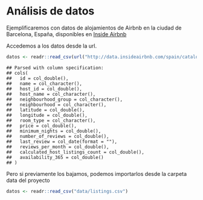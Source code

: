 # Análisis de datos

Ejemplificaremos con datos de alojamientos de Airbnb en la ciudad de Barcelona, España, disponibles en [Inside Airbnb](http://data.insideairbnb.com/spain/catalonia/barcelona/2019-11-09/visualisations/listings.csv)

Accedemos a los datos desde la url. 


```r
datos <- readr::read_csv(url("http://data.insideairbnb.com/spain/catalonia/barcelona/2019-11-09/visualisations/listings.csv"))
```

```
## Parsed with column specification:
## cols(
##   id = col_double(),
##   name = col_character(),
##   host_id = col_double(),
##   host_name = col_character(),
##   neighbourhood_group = col_character(),
##   neighbourhood = col_character(),
##   latitude = col_double(),
##   longitude = col_double(),
##   room_type = col_character(),
##   price = col_double(),
##   minimum_nights = col_double(),
##   number_of_reviews = col_double(),
##   last_review = col_date(format = ""),
##   reviews_per_month = col_double(),
##   calculated_host_listings_count = col_double(),
##   availability_365 = col_double()
## )
```

Pero si previamente los bajamos, podemos importarlos desde la carpeta data del proyecto


```r
datos <- readr::read_csv("data/listings.csv")
```



<!-- ## GDS -->

<!-- - R no es un SIG (Sistemas de Información Geográficos) -->

<!-- - R permite hacer Ciencia de Datos Geográficos (SDG) -->

<!-- | Atributos     | SIG | SDG | -->
<!-- |---------------|:-------------:|:-------------:| -->
<!-- |Disciplinas | Geografía | Geografía, Computación, Estadística| -->
<!-- | Foco | Interfaz Gráfica | Código | -->
<!-- | Reproducibilidad | Mínimo | Máximo | -->


<!-- ## Paquetes -->

<!-- - sp, sf: para manejar información espacial vectorial -->
<!-- - raster: para trabajar con rasters -->

<!-- - ggplot2, rasterVis, tmap, leaflet, o mapview: para visualizar información espacial -->

<!-- - Es sencillo conectar R con programas SIG: GRASS GIS (rgrass7), SAGA (RSAGA), QGIS (RQGIS y qgisremote), incluso ArcGIS (arcgisbinding). -->

<!-- ## sf  -->

<!-- Combina las funcionalidades de 3 paquetes: **sp**, **rgeos** y **rgdal** -->

<!-- Ventajas respecto a otros paquetes:  -->

<!-- Mayor **velocidad** para importar y exportar los datos -->

<!-- Más tipos de **geometrías** soportadas -->

<!-- **Compatibilidad** con tidyverse. Funciona el pipe! -->

<!-- El paquete **sp** es predecesor de sf. -->

<!-- Muchos paquetes espaciales de R todavía dependen del paquete sp, por lo tanto, es importante saber cómo **convertir**. -->

<!-- Convertir objetos  **sf** a **sp** -->

<!-- ```{r eval=FALSE} -->
<!-- # Para transformar de SF a SP -->
<!-- objeto.sp <- as(objeto.sf, "Spatial") -->
<!-- ``` -->

<!-- Convertir objetos  **sp** a **sf** -->

<!-- ```{r eval=FALSE} -->
<!-- # Para transformar de SP a SF -->
<!-- objeto.sf <- st_as_sf(objeto.sp) -->
<!-- ``` -->



<!-- ## st_read() -->

<!-- Los objetos sf tienen una clase que combina **'data.frame'** y **'sf'** -->

<!-- Los objetos sf también tienen una columna especial que contiene los datos de geometría, usualmente llamado 'geom' o **'geometry'**. -->

<!-- Las funciones del paquete **dplyr** se pueden aplicar. Para saber la totalidad de funciones que son aplicables a un objeto de **clase 'sf'** consultar **methods()**. -->

<!-- Para la unión de objetos espaciales se usa **st_join(x, y)**. El método de join utilizado es siempre left join, manteniendo los registros del primer atributo. -->

<!-- ## Importar shapes -->

<!-- Los shapes con límites de los barrios de Berlin los obtenemos [aquí](http://geoserver01.uit.tufts.edu/wfs?outputformat=SHAPE-ZIP&request=GetFeature&service=wfs&srsName=EPSG%3A4326&typeName=sde%3AGISPORTAL.GISOWNER01.BERLIN_BEZIRKE_BOROUGHS01&version=2.0.0). -->

<!-- Para trabajar descomprimimos el zip y dejamos los 5 archivos en una misma carpeta. -->

<!-- ```{r eval=FALSE} -->
<!-- # cargo paquete -->
<!-- library(sf) -->

<!-- # importo shapes -->
<!-- unzip("data/GISPORTAL_GISOWNER01_BERLIN_BEZIRKE_BOROUGHS01.zip", exdir = "data/")  -->
<!-- barrios <- st_read("data/GISPORTAL_GISOWNER01_BERLIN_BEZIRKE_BOROUGHS01.shp", stringsAsFactors = FALSE) -->

<!-- # consulto clase  -->
<!-- class(barrios) -->
<!-- ``` -->
<!-- ```{r eval=FALSE} -->
<!-- # consulto métodos -->
<!-- methods(class = "sf") -->
<!-- ``` -->


<!-- ## Mapa de coropletas -->

<!-- - [Buenas prácticas](https://blog.datawrapper.de/choroplethmaps/) -->

<!-- - Es un **mapa temático** en el que las regiones se colorean de un motivo que muestra una **medida estadística**. -->


<!-- ## Encoding -->

<!-- ```{r } -->
<!-- library(stringi) -->
<!-- ``` -->
<!-- ```{r eval=FALSE} -->
<!-- # con qué encoding vienen los datos? -->
<!-- stri_enc_mark(barrios$BezName) -->
<!-- ``` -->
<!-- ```{r eval=FALSE} -->
<!-- library(dplyr) -->
<!-- # defino que los lea como 'ISO-8859-1' y pase a 'UTF-8' -->
<!-- barrios <- barrios %>% -->
<!--            mutate(BezName = stri_conv(BezName, from = 'ISO-8859-1', to = 'UTF-8', to_raw = FALSE)) -->
<!-- head(barrios$BezName,12) -->
<!-- ``` -->


<!-- ## Expresiones regulares -->

<!-- ```{r eval=FALSE} -->
<!-- # los barrios están escritos igual? -->
<!-- table(unique(listings$neighbourhood_group) %in% barrios$BezName) -->

<!-- # busco la expresión y reemplazo -->
<!-- library(stringr) -->
<!-- large <- barrios$BezName -->
<!-- small <- listings$neighbourhood_group -->

<!-- berlin <- listings %>% mutate(neighbourhood_group = stri_replace(str = small,regex = small, replacement = large , mode="all")) -->

<!-- # chequeo -->
<!-- table(unique(berlin$neighbourhood_group) %in% barrios$BezName) -->
<!-- ``` -->

<!-- Uno los data frame listings  y ratings para agregar la variable 'review_score' -->

<!-- ```{r eval=FALSE} -->
<!-- berlin <- left_join(berlin, ratings, by = "id") -->
<!-- ``` -->


<!-- ## ggplot2 -->
<!-- ```{r eval=FALSE} -->
<!-- # cuento la cantidad de alojamientos por barrios -->
<!-- bn <- berlin %>% -->
<!--   group_by(neighbourhood_group) %>% -->
<!--   summarise(median_price = median(price)) -->

<!-- # uno berlin con el objeto espacial barrios -->
<!-- bn <- left_join(bn, barrios, by = c("neighbourhood_group"="BezName")) -->

<!-- # calculo centroides de los polígonos -->
<!-- latlong_mean <-  barrios %>% st_centroid(geometry) -->

<!-- # convierto la geometría en 2 vectores -->
<!-- latlong_mean <- st_coordinates(latlong_mean$geometry) -->
<!-- latlong_mean <- tibble(latlong_mean[,1], latlong_mean[,2]) -->
<!-- names(latlong_mean) <- c('lat', 'lon') -->
<!-- bn <- bind_cols(bn, latlong_mean) -->

<!-- library(ggplot2) -->
<!-- mapa<- ggplot(bn) + -->
<!--        geom_sf(aes(fill = median_price)) + -->
<!--        geom_text(aes(x = lat, y = lon, label = neighbourhood_group),  size = 3, hjust = 0.5)+ -->
<!--       scale_fill_viridis_c("# Alojamientos", option = "D") + -->
<!--       ggtitle("Alojamientos Airbnb por barrios de Berlin") + -->
<!--       theme_void() -->
<!-- mapa -->
<!-- ``` -->

<!-- ## leaflet -->

<!-- - El paquete leaflet es una extensión java script para R que permite hacer mapas interactivos. -->

<!-- - [Tutorial](https://rstudio.github.io/leaflet/) para comenzar. -->

<!-- ## leaflet() -->

<!-- | Función      | Descripción | -->
<!-- |---------------|:---------------------------------------:| -->
<!-- | leaflet()    |crea el objeto leaflet  | -->
<!-- | addTiles() |  define el mapa de base, por defecto utiliza OpenStreetMap. [Opciones](http://leaflet-extras.github.io/leaflet-providers/preview/) | -->
<!-- | setView() | define por centroide y zoom | -->
<!-- | addMarkers() | marcadores a partir de una capa espacial o de pares de coordenadas.| -->

<!-- El orden de los comandos es importante. -->


<!-- ## leaflet -->

<!-- ```{r eval=FALSE} -->
<!-- library(leaflet) -->

<!-- contenido <- paste(sep = "<br/>", -->
<!--                paste0("<img src='https://upload.wikimedia.org/wikipedia/commons/4/45/Estadio_Centenario_%28vista_a%C3%A9rea%29.jpg", "' />"), -->
<!--                paste0("<b>Name: </b>", "Estadio Centenario"), -->
<!--                paste0("<b>Place: </b>", "Montevideo, Uruguay"), -->
<!--                paste0("<a href='https://es.wikipedia.org/wiki/Estadio_Centenario", "'>Link</a>")) -->

<!-- mapa <- leaflet() %>% -->
<!--         addTiles() %>% -->
<!--         addMarkers(lng = -56.159158, lat = -34.888494, -->
<!--                    popup = contenido) -->
<!-- mapa -->
<!-- ``` -->



<!-- ## Mapa -->

<!-- ```{r echo=FALSE, eval=FALSE} -->
<!-- library(leaflet) -->

<!-- mapa <- leaflet() %>% -->
<!--         addTiles() %>% -->
<!--         addMarkers(lng = -56.15253, lat = -34.89445, -->
<!--                    popup ="Estadio Centenario") -->
<!-- mapa -->
<!-- ``` -->


<!-- ## Alojamientos Berlin -->

<!-- ```{r eval=FALSE} -->
<!-- # Alojamientos caros de Airbnb en Berlin -->
<!-- top <- filter(berlin, price > 500 & !is.na(review_scores_rating)) -->

<!-- # de sf a sp -->
<!-- barrios.sp <- as(barrios, "Spatial") -->

<!-- barrios.sp@data <- merge(barrios.sp@data, top, by.x ="BezName" , by.y="neighbourhood_group") -->

<!-- library(leaflet) -->
<!-- airbnb = makeIcon("https://raw.githubusercontent.com/calcita/R-tutorial/master/images/airbnb.png","/https://raw.githubusercontent.com/calcita/R-tutorial/master/images/airbnb@2x.png", 18, 18) -->

<!-- mapa <- leaflet(data = barrios.sp) %>% -->
<!--         #setView() -->
<!--         addTiles() %>% -->
<!--         addMarkers(lng = ~longitude, lat = ~latitude, icon = airbnb) -->
<!--         #addCircles() -->
<!--         #addLegend() -->
<!-- mapa -->
<!-- ``` -->


<!-- ## Alojamientos Berlin -->

<!-- ```{r echo=FALSE, eval=FALSE} -->
<!-- # Alojamientos caros de Airbnb en Berlin -->
<!-- top <- filter(berlin, price > 500 & !is.na(review_scores_rating)) -->

<!-- # de sf a sp -->
<!-- barrios.sp <- as(barrios, "Spatial") -->

<!-- barrios.sp@data <- merge(barrios.sp@data, top, by.x ="BezName" , by.y="neighbourhood_group") -->

<!-- library(leaflet) -->
<!-- airbnb = makeIcon("https://raw.githubusercontent.com/calcita/R-tutorial/master/images/airbnb.png","https://raw.githubusercontent.com/calcita/R-tutorial/master/images/airbnb@2x.png", 18, -->
<!--            18) -->

<!-- mapa <- leaflet(data = barrios.sp) %>% -->
<!--         #setView() -->
<!--         addTiles() %>% -->
<!--         addMarkers(lng = ~longitude, lat = ~latitude, icon = airbnb) -->
<!--         #addCircles() -->
<!--         #addLegend() -->
<!-- mapa -->
<!-- ``` -->

